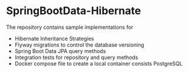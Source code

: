 # SpringBootData-Hibernate
The repository contains sample implementations for

* Hibernate Inheritance Strategies
* Flyway migrations to control the database versioning
* Spring Boot Data JPA query methods
* Integration tests for repository and query methods
* Docker compose file to create a local container consists PostgreSQL

